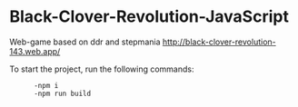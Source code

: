 # Black-Clover-Revolution-JavaScript
Web-game based on ddr and stepmania
http://black-clover-revolution-143.web.app/

To start the project, run the following commands:

          -npm i
          -npm run build
